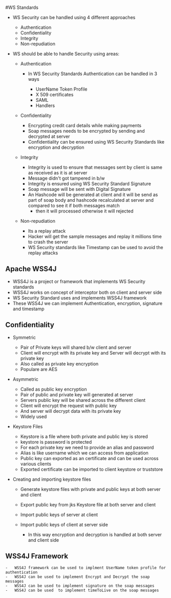 #WS Standards

-	WS Security can be handled using 4 different approaches

	-	Authentication
	-	Confidentiality
	-	Integrity
	-	Non-repudiation
	
- 	WS should be able to handle Security using areas:

	-	Authentication
	
		-	In WS Security Standards Authentication can be handled in 3 ways
		
			-	UserName Token Profile
			-	X 509 certificates
			-	SAML
			-	Handlers
		
	-	Confidentiality
			
		-	Encrypting credit card details while making payments
		-	Soap messages needs to be encrypted by sending and decrypted at server
		-	Confidentiality can be ensured using WS Security Standards like encryption and decryption
		
	-	Integrity
		
		-	Integrity is used to ensure that messages sent by client is same as received as it is at server
		-	Message didn't got tampered in b/w
		-	Integrity is ensured using WS Security Standard Signature
		-	Soap message will be sent with Digital Signature
		-	An Hashcode will be generated at client and it will be send as part of soap body and hashcode recalculated at server and compared to see it if both messages match
			-	then it will processed otherwise it will rejected
							
	-	Non-repudiation
	
		-	Its a replay attack 
		-	Hacker will get the sample messages and replay it millions time to crash the server
		-	WS Security standards like Timestamp can be used to avoid the replay attacks


## Apache WSS4J

-	WSS4J is a project or framework that implements WS Security standards
-	WSS4J works on concept of interceptor both on client and server side
-	WS Security Standard uses and implements WSS4J framework 
-	These WSS4J we can implement Authentication, encryption, signature and timestamp


## Confidentiality

-	Symmetric
	-	Pair of Private keys will shared b/w client and server
	-	Client will encrypt with its private key and Server will decrypt with its private key
	-	Also called as private key encryption
	-	Populare are AES
	
-	Asymmetric 
	-	Called as public key encryption
	-	Pair of public and private key will generated at server
	-	Servers public key will be shared across the different client
	-	Client will encrypt the request with public key
	-	And server will decrypt data with its private key
	-	Widely used 
	
	
-	Keystore Files
	
	-	Keystore is a file where both private and public key is stored
	-	keystore is password is protected
	-	For each private key we need to provide an alias and password 
	-	Alias is like username which we can access from application
	-	Public key can exported as an certificate and can be used across various clients
	-	Exported certificate can be imported to client keystore or truststore


-	Creating and importing keystore files

	-	Generate keystore files with private and public keys at both server and client 
	-	Export public key from jks Keystore file at both server and client
	-	Import public keys of server at client 
	-	Import public keys of client at server side 
		
		-	In this way encryption and decryption is handled at both server and client side
		

##	WSS4J Framework

	-	WSS4J framework can be used to implment UserName token profile for authentication
	-	WSS4J can be used to implement Encrypt and Decrypt the soap messages
	-	WSS4J can be used to implement signature on the soap messages
	-	WSS4J can be used  to implement timeToLive on the soap messages
	
	
	

	
	
	
	
	
	
	
	
	
	
	
	
	
	
	
	
	
	
	
	
	
	
	
	
	
	
	
	
	
	
	
	

	
	
	
	

















